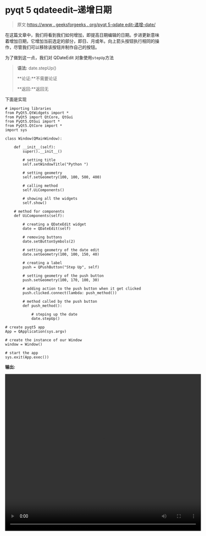 # pyqt 5 qdateedit–递增日期

> 原文:[https://www . geeksforgeeks . org/pyqt 5-qdate edit-递增-date/](https://www.geeksforgeeks.org/pyqt5-qdateedit-incrementing-date/)

在这篇文章中，我们将看到我们如何增加，即提高日期编辑的日期。步进更新意味着增加日期，它增加当前选定的部分，即日、月或年。向上箭头按钮执行相同的操作，尽管我们可以移除该按钮并制作自己的按钮。

为了做到这一点，我们对 QDateEdit 对象使用`stepUp`方法

> **语法:** date.stepUp()
> 
> **论证:**不需要论证
> 
> **返回:**返回无

下面是实现

```
# importing libraries
from PyQt5.QtWidgets import * 
from PyQt5 import QtCore, QtGui
from PyQt5.QtGui import * 
from PyQt5.QtCore import * 
import sys

class Window(QMainWindow):

    def __init__(self):
        super().__init__()

        # setting title
        self.setWindowTitle("Python ")

        # setting geometry
        self.setGeometry(100, 100, 500, 400)

        # calling method
        self.UiComponents()

        # showing all the widgets
        self.show()

    # method for components
    def UiComponents(self):

        # creating a QDateEdit widget
        date = QDateEdit(self)

        # removing buttons
        date.setButtonSymbols(2)

        # setting geometry of the date edit
        date.setGeometry(100, 100, 150, 40)

        # creating a label
        push = QPushButton("Step Up", self)

        # setting geometry of the push button
        push.setGeometry(100, 170, 100, 30)

        # adding action to the push button when it get clicked
        push.clicked.connect(lambda: push_method())

        # method called by the push button
        def push_method():

            # steping up the date
            date.stepUp()

# create pyqt5 app
App = QApplication(sys.argv)

# create the instance of our Window
window = Window()

# start the app
sys.exit(App.exec())
```

**输出:**

<video class="wp-video-shortcode" id="video-444112-1" width="640" height="512" preload="metadata" controls=""><source type="video/mp4" src="https://media.geeksforgeeks.org/wp-content/uploads/20200702032742/Python-2020-07-02-03-27-14.mp4?_=1">[https://media.geeksforgeeks.org/wp-content/uploads/20200702032742/Python-2020-07-02-03-27-14.mp4](https://media.geeksforgeeks.org/wp-content/uploads/20200702032742/Python-2020-07-02-03-27-14.mp4)</video>